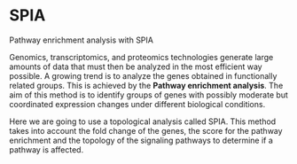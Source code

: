 # SPIA
Pathway enrichment analysis with SPIA

Genomics, transcriptomics, and proteomics technologies generate large amounts of data that must then be analyzed in the most efficient way possible. A growing trend is to analyze the genes obtained in functionally related groups. This is achieved by the **Pathway enrichment analysis**. The aim of this method is to identify groups of genes with possibly moderate but coordinated expression changes under different biological conditions. 

Here we are going to use a topological analysis called SPIA. This method takes into account the fold change of the genes, the score for the pathway enrichment and the topology of the signaling pathways to determine if a pathway is affected. 

